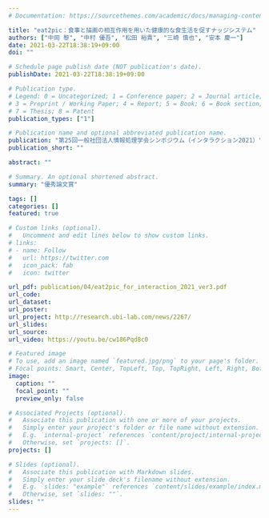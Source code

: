 ```yaml
---
# Documentation: https://sourcethemes.com/academic/docs/managing-content/

title: "eat2pic：食事と描画の相互作用を用いた健康的な食生活を促すナッジシステム"
authors: ["中岡 黎", "中村 優吾", "松田 裕貴", "三崎 慎也", "安本 慶一"]
date: 2021-03-22T18:38:19+09:00
doi: ""

# Schedule page publish date (NOT publication's date).
publishDate: 2021-03-22T18:38:19+09:00

# Publication type.
# Legend: 0 = Uncategorized; 1 = Conference paper; 2 = Journal article;
# 3 = Preprint / Working Paper; 4 = Report; 5 = Book; 6 = Book section;
# 7 = Thesis; 8 = Patent
publication_types: ["1"]

# Publication name and optional abbreviated publication name.
publication: "第25回一般社団法人情報処理学会シンポジウム（インタラクション2021）"
publication_short: ""

abstract: ""

# Summary. An optional shortened abstract.
summary: "優秀論文賞"

tags: []
categories: []
featured: true

# Custom links (optional).
#   Uncomment and edit lines below to show custom links.
# links:
# - name: Follow
#   url: https://twitter.com
#   icon_pack: fab
#   icon: twitter

url_pdf: publication/04/eat2pic_for_interaction_2021_ver3.pdf
url_code:
url_dataset:
url_poster:
url_project: http://research.ubi-lab.com/news/2267/
url_slides:
url_source:
url_video: https://youtu.be/cw186Pqd8c0

# Featured image
# To use, add an image named `featured.jpg/png` to your page's folder. 
# Focal points: Smart, Center, TopLeft, Top, TopRight, Left, Right, BottomLeft, Bottom, BottomRight.
image:
  caption: ""
  focal_point: ""
  preview_only: false

# Associated Projects (optional).
#   Associate this publication with one or more of your projects.
#   Simply enter your project's folder or file name without extension.
#   E.g. `internal-project` references `content/project/internal-project/index.md`.
#   Otherwise, set `projects: []`.
projects: []

# Slides (optional).
#   Associate this publication with Markdown slides.
#   Simply enter your slide deck's filename without extension.
#   E.g. `slides: "example"` references `content/slides/example/index.md`.
#   Otherwise, set `slides: ""`.
slides: ""
---
```

